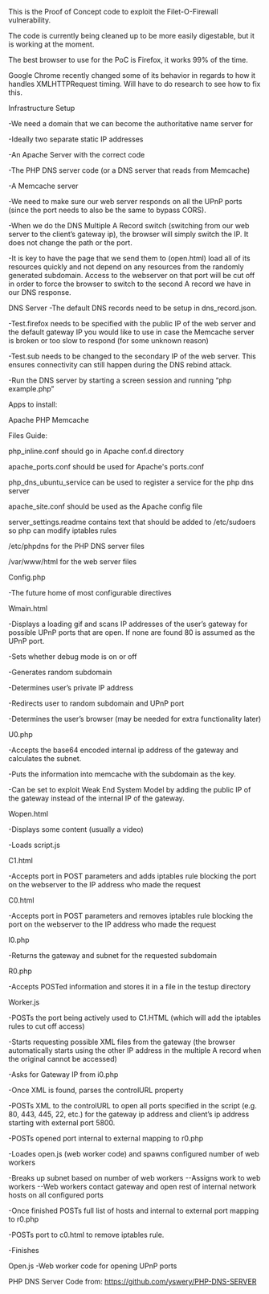 


This is the Proof of Concept code to exploit the Filet-O-Firewall vulnerability.

The code is currently being cleaned up to be more easily digestable, but it is working at the moment.

The best browser to use for the PoC is Firefox, it works 99% of the time.

Google Chrome recently changed some of its behavior in regards to how it handles XMLHTTPRequest timing.  Will have to do research to see how to fix this.


Infrastructure Setup

-We need a domain that we can become the authoritative name server for

-Ideally two separate static IP addresses

-An Apache Server with the correct code

-The PHP DNS server code (or a DNS server that reads from Memcache)

-A Memcache server

-We need to make sure our web server responds on all the UPnP ports (since the port needs to also be the same to bypass CORS).  

-When we do the DNS Multiple A Record switch (switching from our web server to the client’s gateway ip), the browser will simply switch the IP.  It does not change the path or the port.  

-It is key to have the page that we send them to (open.html) load all of its resources quickly and not depend on any resources from the randomly generated subdomain.  Access to the webserver on that port will be cut off in order to force the browser to switch to the second A record we have in our DNS response.

DNS Server
-The default DNS records need to be setup in dns_record.json.  

-Test.firefox needs to be specified with the public IP of the web server and the default gateway IP you would like to use in case the Memcache server is broken or too slow to respond (for some unknown reason) 

-Test.sub needs to be changed to the secondary IP of the web server.  This ensures connectivity can still happen during the DNS rebind attack.

-Run the DNS server by starting a screen session and running “php example.php”



Apps to install:

Apache
PHP
Memcache



Files Guide:

php_inline.conf should go in Apache conf.d directory

apache_ports.conf should be used for Apache's ports.conf

php_dns_ubuntu_service can be used to register a service for the php dns server

apache_site.conf should be used as the Apache config file


server_settings.readme contains text that should be added to /etc/sudoers so php can modify iptables rules


/etc/phpdns for the PHP DNS server files

/var/www/html for the web server files


Config.php


-The future home of most configurable directives


Wmain.html


-Displays a loading gif and scans IP addresses of the user’s gateway for possible UPnP ports that are open.  If none are found 80 is assumed as the UPnP port.

-Sets whether debug mode is on or off

-Generates random subdomain 

-Determines user’s private IP address

-Redirects user to random subdomain and UPnP port

-Determines the user’s browser (may be needed for extra functionality later)

U0.php

-Accepts the base64 encoded internal ip address of the gateway and calculates the subnet.  

-Puts the information into memcache with the subdomain as the key.

-Can be set to exploit Weak End System Model by adding the public IP of the gateway instead of the internal IP of the gateway.

Wopen.html

-Displays some content (usually a video)

-Loads script.js

C1.html

-Accepts port in POST parameters and adds iptables rule blocking the port on the webserver to the IP address who made the request

C0.html

-Accepts port in POST parameters and removes iptables rule blocking the port on the webserver to the IP address who made the request

I0.php

-Returns the gateway and subnet for the requested subdomain

R0.php

-Accepts POSTed information and stores it in a file in the testup directory

Worker.js

-POSTs the port being actively used to C1.HTML (which will add the iptables rules to cut off access)

-Starts requesting possible XML files from the gateway (the browser automatically starts using the other IP address in the multiple A record when the original cannot be accessed)

-Asks for Gateway IP from i0.php

-Once XML is found, parses the controlURL property

-POSTs XML to the controlURL to open all ports specified in the script (e.g. 80, 443, 445, 22, etc.) for the gateway ip address and client’s ip address starting with external port 5800.

-POSTs opened port internal to external mapping to r0.php

-Loades open.js (web worker code) and spawns configured number of web workers

-Breaks up subnet based on number of web workers
--Assigns work to web workers
--Web workers contact gateway and open rest of internal network hosts on all configured ports

-Once finished POSTs full list of hosts and internal to external port mapping to r0.php

-POSTs port to c0.html to remove iptables rule.

-Finishes


Open.js -Web worker code for opening UPnP ports



PHP DNS Server Code from: https://github.com/yswery/PHP-DNS-SERVER




